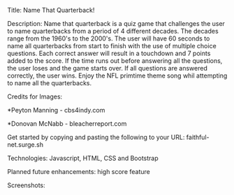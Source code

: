 Title:
Name That Quarterback!

Description:
Name that quarterback is a quiz game that challenges the user to name quarterbacks from a period of 4 different decades. The decades range from the 1960's to the 2000's. The user will have 60 seconds to name all quarterbacks from start to finish with the use of multiple choice questions. Each correct answer will result in a touchdown and 7 points added to the score. If the time runs out before answering all the questions, the user loses and the game starts over. If all questions are answered correctly, the user wins. Enjoy the NFL primtime theme song whil attempting to name all the quarterbacks.

Credits for Images:

*Peyton Manning - cbs4indy.com

*Donovan McNabb - bleacherreport.com



Get started by copying and pasting the following to your URL: 
faithful-net.surge.sh

Technologies:
Javascript, HTML, CSS and Bootstrap

Planned future enhancements:
high score feature

Screenshots:
